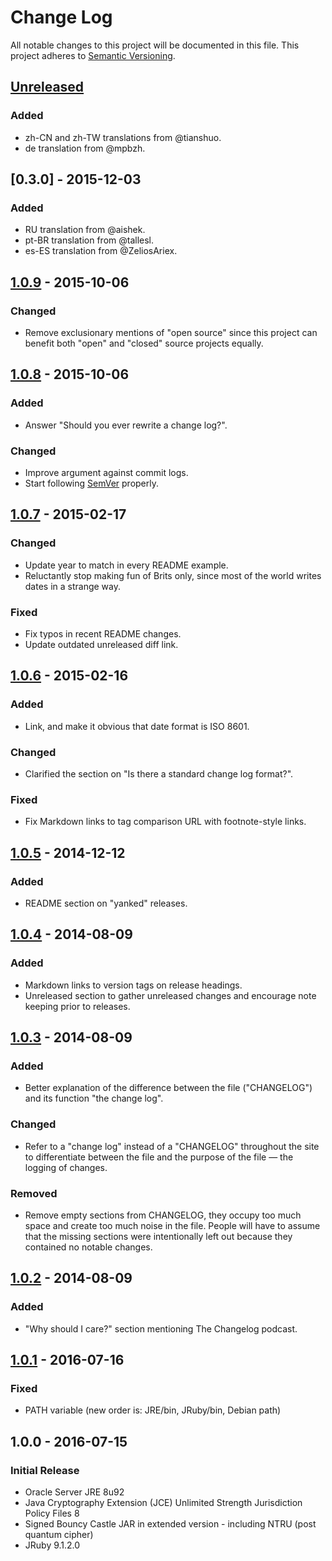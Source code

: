 # Change Log
All notable changes to this project will be documented in this file.
This project adheres to [Semantic Versioning](http://semver.org/).

## [Unreleased]
### Added
- zh-CN and zh-TW translations from @tianshuo.
- de translation from @mpbzh.

## [0.3.0] - 2015-12-03
### Added
- RU translation from @aishek.
- pt-BR translation from @tallesl.
- es-ES translation from @ZeliosAriex.

## [1.0.9] - 2015-10-06
### Changed
- Remove exclusionary mentions of "open source" since this project can benefit
both "open" and "closed" source projects equally.

## [1.0.8] - 2015-10-06
### Added
- Answer "Should you ever rewrite a change log?".

### Changed
- Improve argument against commit logs.
- Start following [SemVer](http://semver.org) properly.

## [1.0.7] - 2015-02-17
### Changed
- Update year to match in every README example.
- Reluctantly stop making fun of Brits only, since most of the world
  writes dates in a strange way.

### Fixed
- Fix typos in recent README changes.
- Update outdated unreleased diff link.

## [1.0.6] - 2015-02-16
### Added
- Link, and make it obvious that date format is ISO 8601.

### Changed
- Clarified the section on "Is there a standard change log format?".

### Fixed
- Fix Markdown links to tag comparison URL with footnote-style links.

## [1.0.5] - 2014-12-12
### Added
- README section on "yanked" releases.

## [1.0.4] - 2014-08-09
### Added
- Markdown links to version tags on release headings.
- Unreleased section to gather unreleased changes and encourage note
keeping prior to releases.

## [1.0.3] - 2014-08-09
### Added
- Better explanation of the difference between the file ("CHANGELOG")
and its function "the change log".

### Changed
- Refer to a "change log" instead of a "CHANGELOG" throughout the site
to differentiate between the file and the purpose of the file — the
logging of changes.

### Removed
- Remove empty sections from CHANGELOG, they occupy too much space and
create too much noise in the file. People will have to assume that the
missing sections were intentionally left out because they contained no
notable changes.

## [1.0.2] - 2014-08-09
### Added
- "Why should I care?" section mentioning The Changelog podcast.

## [1.0.1] - 2016-07-16
### Fixed
- PATH variable (new order is: JRE/bin, JRuby/bin, Debian path)

## 1.0.0 - 2016-07-15
### Initial Release
- Oracle Server JRE 8u92
- Java Cryptography Extension (JCE) Unlimited Strength Jurisdiction Policy Files 8
- Signed Bouncy Castle JAR in extended version - including NTRU (post quantum cipher)
- JRuby 9.1.2.0

[Unreleased]: https://github.com/bartprokop/docker-files/compare/v0.3.0...HEAD
[1.1.0]: https://github.com/bartprokop/docker-files/compare/v1.0.9...v1.0.9
[1.0.9]: https://github.com/bartprokop/docker-files/compare/v1.0.8...v1.0.9
[1.0.8]: https://github.com/bartprokop/docker-files/compare/v1.0.7...v1.0.8
[1.0.7]: https://github.com/bartprokop/docker-files/compare/v1.0.6...v1.0.7
[1.0.6]: https://github.com/bartprokop/docker-files/compare/v1.0.5...v1.0.6
[1.0.5]: https://github.com/bartprokop/docker-files/compare/v1.0.4...v1.0.5
[1.0.4]: https://github.com/bartprokop/docker-files/compare/v1.0.3...v1.0.4
[1.0.3]: https://github.com/bartprokop/docker-files/compare/v1.0.2...v1.0.3
[1.0.2]: https://github.com/bartprokop/docker-files/compare/v1.0.1...v1.0.2
[1.0.1]: https://github.com/bartprokop/docker-files/compare/v1.0.0...v1.0.1
